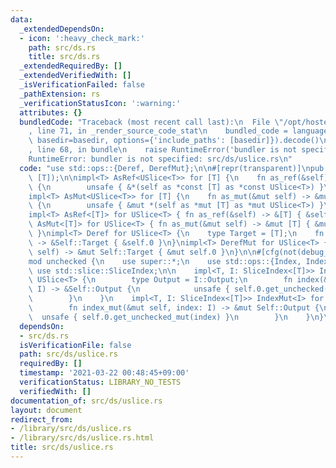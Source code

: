 ```yaml
---
data:
  _extendedDependsOn:
  - icon: ':heavy_check_mark:'
    path: src/ds.rs
    title: src/ds.rs
  _extendedRequiredBy: []
  _extendedVerifiedWith: []
  _isVerificationFailed: false
  _pathExtension: rs
  _verificationStatusIcon: ':warning:'
  attributes: {}
  bundledCode: "Traceback (most recent call last):\n  File \"/opt/hostedtoolcache/Python/3.9.2/x64/lib/python3.9/site-packages/onlinejudge_verify/documentation/build.py\"\
    , line 71, in _render_source_code_stat\n    bundled_code = language.bundle(stat.path,\
    \ basedir=basedir, options={'include_paths': [basedir]}).decode()\n  File \"/opt/hostedtoolcache/Python/3.9.2/x64/lib/python3.9/site-packages/onlinejudge_verify/languages/user_defined.py\"\
    , line 68, in bundle\n    raise RuntimeError('bundler is not specified: {}'.format(path.as_posix()))\n\
    RuntimeError: bundler is not specified: src/ds/uslice.rs\n"
  code: "use std::ops::{Deref, DerefMut};\n\n#[repr(transparent)]\npub struct USlice<T>(pub\
    \ [T]);\n\nimpl<T> AsRef<USlice<T>> for [T] {\n    fn as_ref(&self) -> &USlice<T>\
    \ {\n        unsafe { &*(self as *const [T] as *const USlice<T>) }\n    }\n}\n\
    impl<T> AsMut<USlice<T>> for [T] {\n    fn as_mut(&mut self) -> &mut USlice<T>\
    \ {\n        unsafe { &mut *(self as *mut [T] as *mut USlice<T>) }\n    }\n}\n\
    impl<T> AsRef<[T]> for USlice<T> { fn as_ref(&self) -> &[T] { &self.0 } }\nimpl<T>\
    \ AsMut<[T]> for USlice<T> { fn as_mut(&mut self) -> &mut [T] { &mut self.0 }\
    \ }\nimpl<T> Deref for USlice<T> {\n    type Target = [T];\n    fn deref(&self)\
    \ -> &Self::Target { &self.0 }\n}\nimpl<T> DerefMut for USlice<T> {\n    fn deref_mut(&mut\
    \ self) -> &mut Self::Target { &mut self.0 }\n}\n\n#[cfg(not(debug_assertions))]\n\
    mod unchecked {\n    use super::*;\n    use std::ops::{Index, IndexMut};\n   \
    \ use std::slice::SliceIndex;\n\n    impl<T, I: SliceIndex<[T]>> Index<I> for\
    \ USlice<T> {\n        type Output = I::Output;\n        fn index(&self, index:\
    \ I) -> &Self::Output {\n            unsafe { self.0.get_unchecked(index) }\n\
    \        }\n    }\n    impl<T, I: SliceIndex<[T]>> IndexMut<I> for USlice<T> {\n\
    \        fn index_mut(&mut self, index: I) -> &mut Self::Output {\n          \
    \  unsafe { self.0.get_unchecked_mut(index) }\n        }\n    }\n}\n"
  dependsOn:
  - src/ds.rs
  isVerificationFile: false
  path: src/ds/uslice.rs
  requiredBy: []
  timestamp: '2021-03-22 00:48:45+09:00'
  verificationStatus: LIBRARY_NO_TESTS
  verifiedWith: []
documentation_of: src/ds/uslice.rs
layout: document
redirect_from:
- /library/src/ds/uslice.rs
- /library/src/ds/uslice.rs.html
title: src/ds/uslice.rs
---
```

